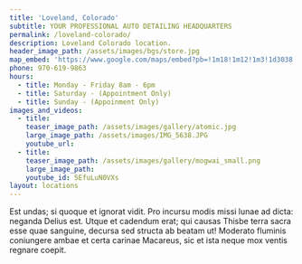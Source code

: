 ```yaml
---
title: 'Loveland, Colorado'
subtitle: YOUR PROFESSIONAL AUTO DETAILING HEADQUARTERS
permalink: /loveland-colorado/
description: Loveland Colorado location.
header_image_path: /assets/images/bgs/store.jpg
map_embed: 'https://www.google.com/maps/embed?pb=!1m18!1m12!1m3!1d3038.5655764738835!2d-105.04831238423938!3d40.396319879367475!2m3!1f0!2f0!3f0!3m2!1i1024!2i768!4f13.1!3m3!1m2!1s0x8769533991227ff5%3A0x174131f7cd46685f!2sAuto+Spa+of+Loveland!5e0!3m2!1sen!2sus!4v1483199649001'
phone: 970-619-9863
hours:
  - title: Monday - Friday 8am - 6pm
  - title: Saturday - (Appointment Only)
  - title: Sunday - (Appoinment Only)
images_and_videos:
  - title:
    teaser_image_path: /assets/images/gallery/atomic.jpg
    large_image_path: /assets/images/IMG_5638.JPG
    youtube_url:
  - title:
    teaser_image_path: /assets/images/gallery/mogwai_small.png
    large_image_path:
    youtube_id: 5EfuLuN0VXs
layout: locations
---
```



Est undas; si quoque et ignorat vidit. Pro incursu modis missi lunae ad dicta: neganda Delius est. Utque et cadendum erat; qui causas Thisbe terra sacra esse quae sanguine, decursa sed structa ab beatam ut! Moderato fluminis coniungere ambae et certa carinae Macareus, sic et ista neque mox ventis regnare coepit.